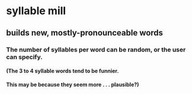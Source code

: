 # syllable mill

## builds new, mostly-pronounceable words
### The number of syllables per word can be random, or the user can specify.

#### (The 3 to 4 syllable words tend to be funnier.
#### This may be because they seem more . . . plausible?)
